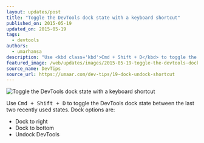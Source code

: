 ```yaml
---
layout: updates/post
title: "Toggle the DevTools dock state with a keyboard shortcut"
published_on: 2015-05-19
updated_on: 2015-05-19
tags:
  - devtools
authors:
  - umarhansa
description: "Use <kbd class='kbd'>Cmd + Shift + D</kbd> to toggle the DevTools dock state between the last two recently used states."
featured_image: /web/updates/images/2015-05-19-toggle-the-devtools-dock-state-with-a-keyboard-shortcut/dock-undock-shortcut.gif
source_name: DevTips
source_url: https://umaar.com/dev-tips/19-dock-undock-shortcut
---
```

<img src="/web/updates/images/2015-05-19-toggle-the-devtools-dock-state-with-a-keyboard-shortcut/dock-undock-shortcut.gif" alt="Toggle the DevTools dock state with a keyboard shortcut">

Use <kbd class="kbd">Cmd + Shift + D</kbd> to toggle the DevTools dock state between the last two recently used states. Dock options are:

<ul>
<li>Dock to right</li>
<li>Dock to bottom</li>
<li>Undock DevTools</li>
</ul>

